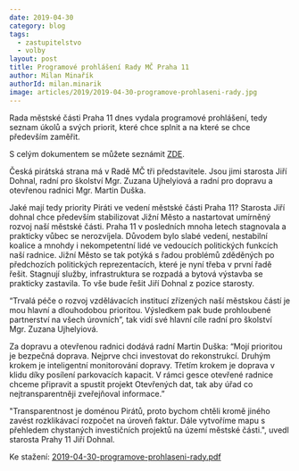 ```yaml
---
date: 2019-04-30
category: blog
tags: 
  - zastupitelstvo
  - volby
layout: post
title: Programové prohlášení Rady MČ Praha 11
author: Milan Minařík
authorId: milan.minarik
image: articles/2019/2019-04-30-programove-prohlaseni-rady.jpg
---
```


Rada městské části Praha 11 dnes vydala programové prohlášení, tedy seznam úkolů a svých priorit, které chce splnit a na které se chce především zaměřit.

S celým dokumentem se můžete seznámit [ZDE](/assets/pdf/2019-04-30-programove-prohlaseni-rady.pdf).

Česká pirátská strana má v Radě MČ tři představitele. Jsou jimi starosta Jiří Dohnal, radní pro školství Mgr. Zuzana Ujhelyiová a radní pro dopravu a otevřenou radnici Mgr. Martin Duška.

Jaké mají tedy priority Piráti ve vedení městské části Praha 11? Starosta Jiří dohnal chce především stabilizovat Jižní Město a nastartovat umírněný rozvoj naší městské části. Praha 11 v posledních mnoha letech stagnovala a prakticky vůbec se nerozvíjela. Důvodem bylo slabé vedení, nestabilní koalice a mnohdy i nekompetentní lidé ve vedoucích politických funkcích naší radnice. Jižní Město se tak potýká s řadou problémů zděděných po předchozích politických reprezentacích, které je nyní třeba v první řadě řešit. Stagnují služby, infrastruktura se rozpadá a bytová výstavba se prakticky zastavila. To vše bude řešit Jiří Dohnal z pozice starosty.

“Trvalá péče o rozvoj vzdělávacích institucí zřízených naší městskou částí je mou hlavní a dlouhodobou prioritou. Výsledkem pak bude prohloubené partnerství na všech úrovních”, tak vidí své hlavní cíle radní pro školství Mgr. Zuzana Ujhelyiová.

Za dopravu a otevřenou radnici dodává radní Martin Duška: “Mojí prioritou je bezpečná doprava. Nejprve chci investovat do rekonstrukcí. Druhým krokem je inteligentní monitorování dopravy. Třetím krokem je doprava v klidu díky posílení parkovacích kapacit. V rámci gesce otevřené radnice chceme připravit a spustit projekt Otevřených dat, tak aby úřad co nejtransparentněji zveřejňoval informace.”

"Transparentnost je doménou Pirátů, proto bychom chtěli kromě jiného zavést rozklikávací rozpočet na úroveň faktur. Dále vytvoříme mapu s přehledem chystaných investičních  projektů na území městské části.", uvedl starosta Prahy 11 Jiří Dohnal.

Ke stažení: [2019-04-30-programove-prohlaseni-rady.pdf](/assets/pdf/2019-04-30-programove-prohlaseni-rady.pdf)
